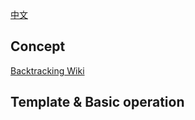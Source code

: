 [中文](./Backtracking_zh.md)

## Concept

[Backtracking Wiki](https://en.wikipedia.org/wiki/Backtracking)

## Template & Basic operation


```python3

```

